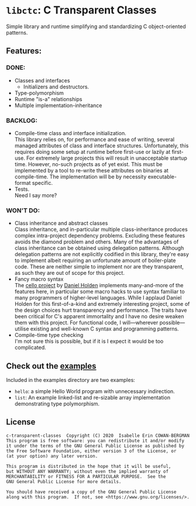 # `libctc`: C Transparent Classes

Simple library and runtime simplifying and standardizing C object-oriented
patterns.

## Features:

### DONE:

* Classes and interfaces
  * Initializers and destructors.
* Type-polymorphism
* Runtime "is-a" relationships
* Multiple implementation-inheritance

### BACKLOG:

* Compile-time class and interface initialization.<br/>
  This library relies on, for performance and ease of writing, several managed
  attributes of class and interface structures.
  Unfortunately, this requires doing some setup at runtime before first-use or
  lazily at first-use.
  For extremely large projects this will result in unacceptable startup time.
  However, no-such projects as of yet exist.
  This must be implemented by a tool to re-write these attributes on binaries at
  compile-time.
  The implementation will be by necessity executable-format specific.
* Tests.<br/>
  Need I say more?

### WON'T DO:

* Class inheritance and abstract classes<br/>
  Class inheritance, and in-particular multiple class-inheritance produces
  complex intra-project dependency problems.
  Excluding these features avoids the diamond problem and others.
  Many of the advantages of class inheritance can be obtained using delegation
  patterns.
  Although delegation patterns are not explicitly codified in this library,
  they're easy to implement albeit requiring an unfortunate amount of
  boiler-plate code.
  These are neither simple to implement nor are they transparent, as such they
  are out of scope for this project.
* Fancy macro syntax<br/>
  The [cello project](http://libcello.org/) by
  [Daniel Holden](http://www.theorangeduck.com/) implements many-and-more of the
  features here, in particular some macro hacks to use syntax familiar to
  many programmers of higher-level languages.
  While I applaud Daniel Holden for this first-of-a-kind and extremely
  interesting project, some of the design choices hurt transparency and
  performance.
  The traits have been critical for C's apparent immortality and I have no
  desire weaken them with this project.
  For functional code, I will—wherever possible—utilise existing and
  well-known C syntax and programming patterns.
* Compile-time type checking<br/>
  I'm not sure this is possible, but if it is I expect it would be too
  complicated.

## Check out the [examples](example/)

Included in the examples directory are two examples:

* `hello`: a simple Hello World program with unnecessary indirection.
* `list`: An example linked-list and re-sizable array implementation
   demonstrating type polymorphism.

## License

```text
c-transparent-classes  Copyright (C) 2020  Isabelle Erin COWAN-BERGMAN
This program is free software: you can redistribute it and/or modify
it under the terms of the GNU General Public License as published by
the Free Software Foundation, either version 3 of the License, or
(at your option) any later version.

This program is distributed in the hope that it will be useful,
but WITHOUT ANY WARRANTY; without even the implied warranty of
MERCHANTABILITY or FITNESS FOR A PARTICULAR PURPOSE.  See the
GNU General Public License for more details.

You should have received a copy of the GNU General Public License
along with this program.  If not, see <https://www.gnu.org/licenses/>.
```
